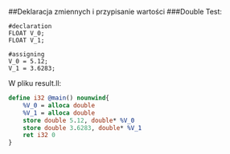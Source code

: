 ##Deklaracja zmiennych i przypisanie wartości
###Double
Test:
```
#declaration
FLOAT V_0;
FLOAT V_1;

#assigning
V_0 = 5.12;
V_1 = 3.6283;
```

W pliku result.ll:
```llvm
define i32 @main() nounwind{
    %V_0 = alloca double
    %V_1 = alloca double
    store double 5.12, double* %V_0
    store double 3.6283, double* %V_1
    ret i32 0 
}
```